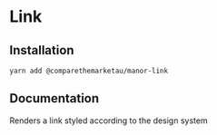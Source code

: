 # Link

## Installation

`yarn add @comparethemarketau/manor-link`

## Documentation

Renders a link styled according to the design system
